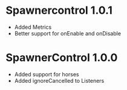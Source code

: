 # Spawnercontrol 1.0.1
- Added Metrics
- Better support for onEnable and onDisable

# SpawnerControl 1.0.0
- Added support for horses
- Added ignoreCancelled to Listeners